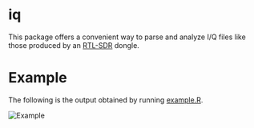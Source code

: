 iq
==

This package offers a convenient way to parse and analyze I/Q files like those
produced by an [RTL-SDR][rtl-sdr] dongle.

Example
=======

The following is the output obtained by running [example.R](example/example.R).

![Example](http://i.imgur.com/mpL7F4J.png)

[rtl-sdr]: http://www.rtl-sdr.com/
